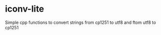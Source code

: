 iconv-lite
==========

Simple cpp functions to convert strings from cp1251 to utf8 and ftom utf8 to cp1251
